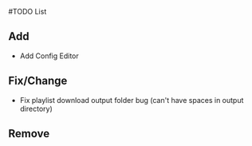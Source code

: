 #TODO List

## Add
- Add Config Editor

## Fix/Change
- Fix playlist download output folder bug (can't have spaces in output directory)
## Remove

